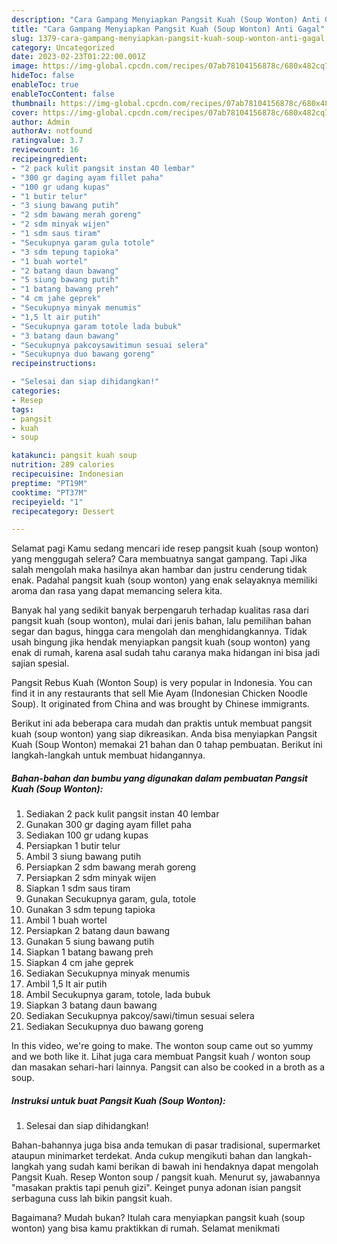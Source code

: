 ```yaml
---
description: "Cara Gampang Menyiapkan Pangsit Kuah (Soup Wonton) Anti Gagal"
title: "Cara Gampang Menyiapkan Pangsit Kuah (Soup Wonton) Anti Gagal"
slug: 1379-cara-gampang-menyiapkan-pangsit-kuah-soup-wonton-anti-gagal
category: Uncategorized
date: 2023-02-23T01:22:00.001Z
image: https://img-global.cpcdn.com/recipes/07ab78104156878c/680x482cq70/pangsit-kuah-soup-wonton-foto-resep-utama.jpg
hideToc: false
enableToc: true
enableTocContent: false
thumbnail: https://img-global.cpcdn.com/recipes/07ab78104156878c/680x482cq70/pangsit-kuah-soup-wonton-foto-resep-utama.jpg
cover: https://img-global.cpcdn.com/recipes/07ab78104156878c/680x482cq70/pangsit-kuah-soup-wonton-foto-resep-utama.jpg
author: Admin
authorAv: notfound
ratingvalue: 3.7
reviewcount: 16
recipeingredient:
- "2 pack kulit pangsit instan 40 lembar"
- "300 gr daging ayam fillet paha"
- "100 gr udang kupas"
- "1 butir telur"
- "3 siung bawang putih"
- "2 sdm bawang merah goreng"
- "2 sdm minyak wijen"
- "1 sdm saus tiram"
- "Secukupnya garam gula totole"
- "3 sdm tepung tapioka"
- "1 buah wortel"
- "2 batang daun bawang"
- "5 siung bawang putih"
- "1 batang bawang preh"
- "4 cm jahe geprek"
- "Secukupnya minyak menumis"
- "1,5 lt air putih"
- "Secukupnya garam totole lada bubuk"
- "3 batang daun bawang"
- "Secukupnya pakcoysawitimun sesuai selera"
- "Secukupnya duo bawang goreng"
recipeinstructions:

- "Selesai dan siap dihidangkan!"
categories:
- Resep
tags:
- pangsit
- kuah
- soup

katakunci: pangsit kuah soup 
nutrition: 289 calories
recipecuisine: Indonesian
preptime: "PT19M"
cooktime: "PT37M"
recipeyield: "1"
recipecategory: Dessert

---
```



Selamat pagi Kamu sedang mencari ide resep pangsit kuah (soup wonton) yang menggugah selera? Cara membuatnya sangat gampang. Tapi Jika salah mengolah maka hasilnya akan hambar dan justru cenderung tidak enak. Padahal pangsit kuah (soup wonton) yang enak selayaknya memiliki aroma dan rasa yang dapat memancing selera kita.


Banyak hal yang sedikit banyak berpengaruh terhadap kualitas rasa dari pangsit kuah (soup wonton), mulai dari jenis bahan, lalu pemilihan bahan segar dan bagus, hingga cara mengolah dan menghidangkannya. Tidak usah bingung jika hendak menyiapkan pangsit kuah (soup wonton) yang enak di rumah, karena asal sudah tahu caranya maka hidangan ini bisa jadi sajian spesial.

Pangsit Rebus Kuah (Wonton Soup) is very popular in Indonesia. You can find it in any restaurants that sell Mie Ayam (Indonesian Chicken Noodle Soup). It originated from China and was brought by Chinese immigrants.


Berikut ini ada beberapa cara mudah dan praktis untuk membuat pangsit kuah (soup wonton) yang siap dikreasikan. Anda bisa menyiapkan Pangsit Kuah (Soup Wonton) memakai 21 bahan dan 0 tahap pembuatan. Berikut ini langkah-langkah untuk membuat hidangannya.

<!--inarticleads1-->

##### Bahan-bahan dan bumbu yang digunakan dalam pembuatan Pangsit Kuah (Soup Wonton):

1. Sediakan 2 pack kulit pangsit instan 40 lembar
1. Gunakan 300 gr daging ayam fillet paha
1. Sediakan 100 gr udang kupas
1. Persiapkan 1 butir telur
1. Ambil 3 siung bawang putih
1. Persiapkan 2 sdm bawang merah goreng
1. Persiapkan 2 sdm minyak wijen
1. Siapkan 1 sdm saus tiram
1. Gunakan Secukupnya garam, gula, totole
1. Gunakan 3 sdm tepung tapioka
1. Ambil 1 buah wortel
1. Persiapkan 2 batang daun bawang
1. Gunakan 5 siung bawang putih
1. Siapkan 1 batang bawang preh
1. Siapkan 4 cm jahe geprek
1. Sediakan Secukupnya minyak menumis
1. Ambil 1,5 lt air putih
1. Ambil Secukupnya garam, totole, lada bubuk
1. Siapkan 3 batang daun bawang
1. Sediakan Secukupnya pakcoy/sawi/timun sesuai selera
1. Sediakan Secukupnya duo bawang goreng


In this video, we&#39;re going to make. The wonton soup came out so yummy and we both like it. Lihat juga cara membuat Pangsit kuah / wonton soup dan masakan sehari-hari lainnya. Pangsit can also be cooked in a broth as a soup. 

<!--inarticleads2-->

##### Instruksi untuk buat Pangsit Kuah (Soup Wonton):


1. Selesai dan siap dihidangkan!

Bahan-bahannya juga bisa anda temukan di pasar tradisional, supermarket ataupun minimarket terdekat. Anda cukup mengikuti bahan dan langkah-langkah yang sudah kami berikan di bawah ini hendaknya dapat mengolah Pangsit Kuah. Resep Wonton soup / pangsit kuah. Menurut sy, jawabannya &#34;masakan praktis tapi penuh gizi&#34;. Keinget punya adonan isian pangsit serbaguna cuss lah bikin pangsit kuah. 

Bagaimana? Mudah bukan? Itulah cara menyiapkan pangsit kuah (soup wonton) yang bisa kamu praktikkan di rumah. Selamat menikmati
